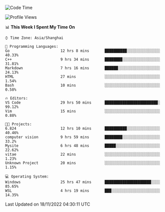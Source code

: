 <!--START_SECTION:waka-->
![Code Time](http://img.shields.io/badge/Code%20Time-355%20hrs%208%20mins-blue)

![Profile Views](http://img.shields.io/badge/Profile%20Views-3-blue)

📊 **This Week I Spent My Time On** 

```text
⌚︎ Time Zone: Asia/Shanghai

💬 Programming Languages: 
Go                       12 hrs 8 mins       ██████████░░░░░░░░░░░░░░░   40.33% 
C++                      9 hrs 34 mins       ████████░░░░░░░░░░░░░░░░░   31.81% 
Markdown                 7 hrs 16 mins       ██████░░░░░░░░░░░░░░░░░░░   24.13% 
HTML                     27 mins             ░░░░░░░░░░░░░░░░░░░░░░░░░   1.54% 
Bash                     10 mins             ░░░░░░░░░░░░░░░░░░░░░░░░░   0.58%

🔥 Editors: 
VS Code                  29 hrs 50 mins      ████████████████████████░   99.12% 
Vim                      15 mins             ░░░░░░░░░░░░░░░░░░░░░░░░░   0.88%

🐱‍💻 Projects: 
6.824                    12 hrs 10 mins      ██████████░░░░░░░░░░░░░░░   40.46% 
computer vision          9 hrs 59 mins       ████████░░░░░░░░░░░░░░░░░   33.2% 
Mysite                   6 hrs 48 mins       █████░░░░░░░░░░░░░░░░░░░░   22.62% 
vitae                    22 mins             ░░░░░░░░░░░░░░░░░░░░░░░░░   1.23% 
Unknown Project          20 mins             ░░░░░░░░░░░░░░░░░░░░░░░░░   1.15%

💻 Operating System: 
Windows                  25 hrs 47 mins      █████████████████████░░░░   85.65% 
WSL                      4 hrs 19 mins       ███░░░░░░░░░░░░░░░░░░░░░░   14.35%

```


 Last Updated on 18/11/2022 04:30:11 UTC
<!--END_SECTION:waka-->